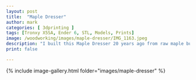 ```yaml
---
layout: post
title:  "Maple Dresser"
author: mark
categories: [ 3dprinting ]
tags: [Tronxy X5SA, Ender 6, STL, Models, Prints]
image: /woodworking/images/maple-dresser/IMG_1163.jpeg
description: "I built this Maple Dresser 20 years ago from raw maple but only took these pictures recently."
print: false

---
```


{% include image-gallery.html folder="images/maple-dresser" %}

